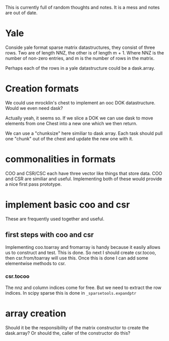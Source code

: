 This is currently full of random thoughts and notes. It is a mess and notes are out of date.

# Yale

Conside yale format sparse matrix datastructures, they consist of three rows.
Two are of length NNZ, the other is of length m + 1.
Where NNZ is the number of non-zero entries, and m is the number of rows in the matrix.

Perhaps each of the rows in a yale datastructure could be a dask.array.

# Creation formats

We could use mrocklin's chest to implement an ooc DOK datastructure. Would we even need dask?

Actually yeah, it seems so.
If we slice a DOK we can use dask to move elements from one Chest into a new one which we then return.

We can use a "chunksize" here similiar to dask array.
Each task should pull one "chunk" out of the chest and update the new one with it.

# commonalities in formats

COO and CSR/CSC each have three vector like things that store data.
COO and CSR are similiar and useful.
Implementing both of these would provide a nice first pass prototype.

# implement basic coo and csr

These are frequently used together and useful.

## first steps with coo and csr

Implementing coo.toarray and fromarray is handy because it easily allows us to construct and test.
This is done.
So next I should create csr.tocoo, then csr.from/toarray will use this.
Once this is done I can add some elementwise methods to csr.

### csr.tocoo

The nnz and column indices come for free.
But we need to extract the row indices.
In scipy sparse this is done in `_sparsetools.expandptr`

# array creation

Should it be the responsibility of the matrix constructor to create the dask.array?
Or should the, caller of the constructor do this?
